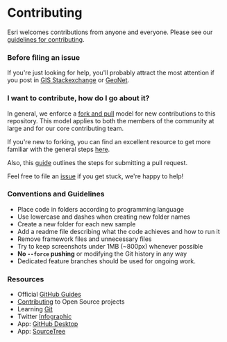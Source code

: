 # Contributing

Esri welcomes contributions from anyone and everyone. Please see our [guidelines for contributing](https://github.com/esri/contributing).

### Before filing an issue

If you're just looking for help, you'll probably attract the most attention if you post in [GIS Stackexchange](http://gis.stackexchange.com/questions/ask?tags=esri-leaflet,leaflet) or [GeoNet](https://geonet.esri.com/community/discussions-lobby).

### I want to contribute, how do I go about it?

In general, we enforce a [fork and pull](https://help.github.com/articles/using-pull-requests/) model for new contributions to this repository. This model applies to both the members of the community at large and for our core contributing team.

If you're new to forking, you can find an excellent resource to get more familiar with the general steps [here](https://guides.github.com/activities/contributing-to-open-source/).

Also, this [guide](SUBMITPR.md) outlines the steps for submitting a pull request.

Feel free to file an [issue](https://github.com/Esri/developer-support/issues/new) if you get stuck, we're happy to help!

### Conventions and Guidelines

* Place code in folders according to programming language
* Use lowercase and dashes when creating new folder names
* Create a new folder for each new sample
* Add a readme file describing what the code achieves and how to run it
* Remove framework files and unnecessary files
* Try to keep screenshots under 1MB (~800px) whenever possible
* **No `--force` pushing** or modifying the Git history in any way
* Dedicated feature branches should be used for ongoing work.

### Resources

* Official [GitHub Guides](https://guides.github.com/)
* [Contributing](https://guides.github.com/activities/contributing-to-open-source/) to Open Source projects
* Learning [Git](https://github.com/Esri/developer-support/wiki/Resources-To-Learn-Git)
* Twitter [Infographic](https://twitter.com/cthydng/status/575483540202106880?s=09)
* App: [GitHub Desktop](https://desktop.github.com/)
* App: [SourceTree](https://www.atlassian.com/software/sourcetree/overview/)



